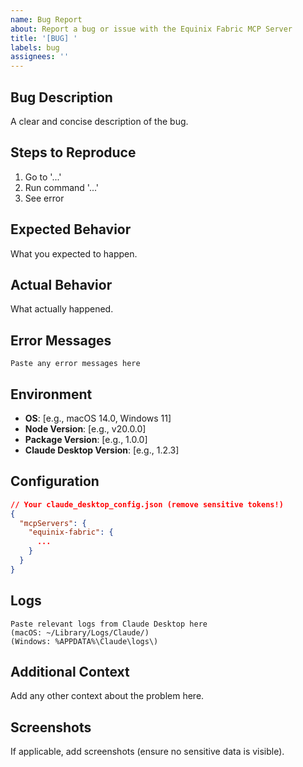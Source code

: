 ```yaml
---
name: Bug Report
about: Report a bug or issue with the Equinix Fabric MCP Server
title: '[BUG] '
labels: bug
assignees: ''
---
```


## Bug Description
A clear and concise description of the bug.

## Steps to Reproduce
1. Go to '...'
2. Run command '...'
3. See error

## Expected Behavior
What you expected to happen.

## Actual Behavior
What actually happened.

## Error Messages
```
Paste any error messages here
```

## Environment
- **OS**: [e.g., macOS 14.0, Windows 11]
- **Node Version**: [e.g., v20.0.0]
- **Package Version**: [e.g., 1.0.0]
- **Claude Desktop Version**: [e.g., 1.2.3]

## Configuration
```json
// Your claude_desktop_config.json (remove sensitive tokens!)
{
  "mcpServers": {
    "equinix-fabric": {
      ...
    }
  }
}
```

## Logs
```
Paste relevant logs from Claude Desktop here
(macOS: ~/Library/Logs/Claude/)
(Windows: %APPDATA%\Claude\logs\)
```

## Additional Context
Add any other context about the problem here.

## Screenshots
If applicable, add screenshots (ensure no sensitive data is visible).
